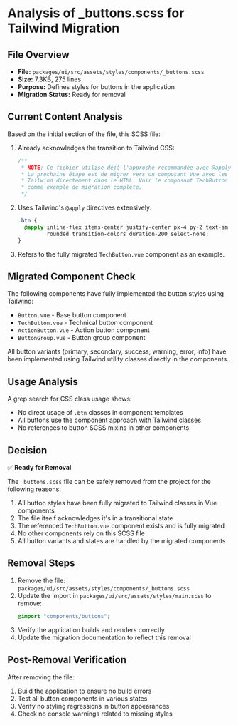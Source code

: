 # Analysis of \_buttons.scss for Tailwind Migration

## File Overview

- **File:** `packages/ui/src/assets/styles/components/_buttons.scss`
- **Size:** 7.3KB, 275 lines
- **Purpose:** Defines styles for buttons in the application
- **Migration Status:** Ready for removal

## Current Content Analysis

Based on the initial section of the file, this SCSS file:

1. Already acknowledges the transition to Tailwind CSS:

   ```scss
   /**
    * NOTE: Ce fichier utilise déjà l'approche recommandée avec @apply
    * La prochaine étape est de migrer vers un composant Vue avec les classes 
    * Tailwind directement dans le HTML. Voir le composant TechButton.vue
    * comme exemple de migration complète.
    */
   ```

2. Uses Tailwind's `@apply` directives extensively:

   ```scss
   .btn {
     @apply inline-flex items-center justify-center px-4 py-2 text-sm font-medium 
            rounded transition-colors duration-200 select-none;
   }
   ```

3. Refers to the fully migrated `TechButton.vue` component as an example.

## Migrated Component Check

The following components have fully implemented the button styles using Tailwind:

- `Button.vue` - Base button component
- `TechButton.vue` - Technical button component
- `ActionButton.vue` - Action button component
- `ButtonGroup.vue` - Button group component

All button variants (primary, secondary, success, warning, error, info) have been implemented using Tailwind utility classes directly in the components.

## Usage Analysis

A grep search for CSS class usage shows:

- No direct usage of `.btn` classes in component templates
- All buttons use the component approach with Tailwind classes
- No references to button SCSS mixins in other components

## Decision

✅ **Ready for Removal**

The `_buttons.scss` file can be safely removed from the project for the following reasons:

1. All button styles have been fully migrated to Tailwind classes in Vue components
2. The file itself acknowledges it's in a transitional state
3. The referenced `TechButton.vue` component exists and is fully migrated
4. No other components rely on this SCSS file
5. All button variants and states are handled by the migrated components

## Removal Steps

1. Remove the file: `packages/ui/src/assets/styles/components/_buttons.scss`
2. Update the import in `packages/ui/src/assets/styles/main.scss` to remove:
   ```scss
   @import "components/buttons";
   ```
3. Verify the application builds and renders correctly
4. Update the migration documentation to reflect this removal

## Post-Removal Verification

After removing the file:

1. Build the application to ensure no build errors
2. Test all button components in various states
3. Verify no styling regressions in button appearances
4. Check no console warnings related to missing styles
